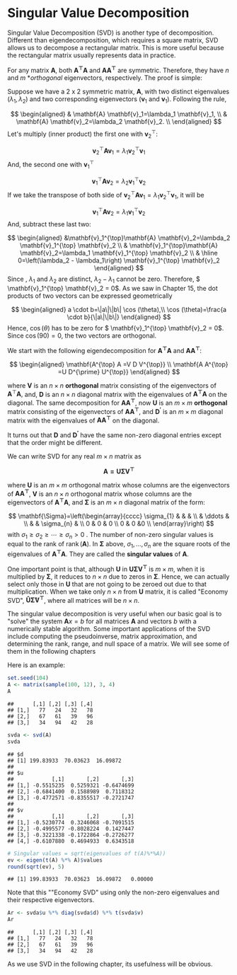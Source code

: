# Singular Value Decomposition

Singular Value Decomposition (SVD) is another type of decomposition. Different than eigendecomposition, which requires a square matrix, SVD allows us to decompose a rectangular matrix. This is more useful because the rectangular matrix usually represents data in practice.

For any matrix $\mathbf{A}$, both $\mathbf{A^{\top} A}$ and $\mathbf{A A^{\top}}$ are symmetric.  Therefore, they have $n$ and $m$ **orthogonal* eigenvectors, respectively. The proof is simple:

Suppose we have a 2 x 2 symmetric matrix, $\mathbf{A}$, with two distinct eigenvalues ($\lambda_1, \lambda_2$) and two corresponding eigenvectors ($\mathbf{v}_1$ and $\mathbf{v}_1$).  Following the rule, 

$$
\begin{aligned}
& \mathbf{A} \mathbf{v}_1=\lambda_1 \mathbf{v}_1, \\
& \mathbf{A} \mathbf{v}_2=\lambda_2 \mathbf{v}_2. \\
\end{aligned}
$$
Let's multiply (inner product) the first one with $\mathbf{v}_2^{\top}$:

$$
\mathbf{v}_2^{\top}\mathbf{A} \mathbf{v}_1=\lambda_1 \mathbf{v}_2^{\top} \mathbf{v}_1
$$
And, the second one with  $\mathbf{v}_1^{\top}$

$$
\mathbf{v}_1^{\top}\mathbf{A} \mathbf{v}_2=\lambda_2 \mathbf{v}_1^{\top} \mathbf{v}_2
$$
If we take the transpose of both side of $\mathbf{v}_2^{\top}\mathbf{A} \mathbf{v}_1=\lambda_1 \mathbf{v}_2^{\top} \mathbf{v}_1$, it will be

$$
\mathbf{v}_1^{\top}\mathbf{A} \mathbf{v}_2=\lambda_1 \mathbf{v}_1^{\top} \mathbf{v}_2
$$
And, subtract these last two:

$$
\begin{aligned}
&\mathbf{v}_1^{\top}\mathbf{A} \mathbf{v}_2=\lambda_2 \mathbf{v}_1^{\top} \mathbf{v}_2 \\
& \mathbf{v}_1^{\top}\mathbf{A} \mathbf{v}_2=\lambda_1 \mathbf{v}_1^{\top} \mathbf{v}_2 \\
& \hline 0=\left(\lambda_2 - \lambda_1\right)  \mathbf{v}_1^{\top} \mathbf{v}_2 
\end{aligned}
$$
Since , $\lambda_1$ and $\lambda_2$ are distinct, $\lambda_2- \lambda_1$ cannot be zero. Therefore,  $ \mathbf{v}_1^{\top} \mathbf{v}_2 = 0$.  As we saw in Chapter 15, the dot products of two vectors can be expressed geometrically

$$
\begin{aligned}
a \cdot b=\|a\|\|b\| \cos (\theta),\\
\cos (\theta)=\frac{a \cdot b}{\|a\|\|b\|}
\end{aligned}
$$
Hence, $\cos (\theta)$ has to be zero for $ \mathbf{v}_1^{\top} \mathbf{v}_2 = 0$. Since $\cos (90)=0$, the two vectors are orthogonal.

We start with the following eigendecomposition for $\mathbf{A^{\top}A}$ and $\mathbf{A A^{\top}}$:

$$
\begin{aligned}
\mathbf{A^{\top} A =V D V^{\top}} \\
\mathbf{A A^{\top} =U D^{\prime} U^{\top}}
\end{aligned}
$$

where $\mathbf{V}$ is an $n \times n$ **orthogonal** matrix consisting of the eigenvectors of $\mathbf{A}^{\top}\mathbf{A},$ and, $\mathbf{D}$ is an $n \times n$ diagonal matrix with the eigenvalues of $\mathbf{A^{\top} A}$ on the diagonal.  The same decomposition for $\mathbf{A A^{\top}}$, now $\mathbf{U}$ is an $m \times m$ **orthogonal** matrix consisting of the eigenvectors of $\mathbf{A A^{\top}}$, and $\mathbf{D^{\prime}}$ is an $m \times m$ diagonal matrix with the eigenvalues of $\mathbf{A A^{\top}}$ on the diagonal.
  
It turns out that $\mathbf{D}$ and $\mathbf{D^{\prime}}$ have the same non-zero diagonal entries except that the order might be different.

We can write SVD for any real $m \times n$ matrix as  

$$
\mathbf{A=U \Sigma V^{\top}}
$$
  
where $\mathbf{U}$ is an $m \times m$ orthogonal matrix whose columns are the eigenvectors of $\mathbf{A A^{\top}}$, $\mathbf{V}$ is an $n \times n$ orthogonal matrix whose columns are the eigenvectors of $\mathbf{A^{\top} A}$, and $\mathbf{\Sigma}$ is an $m \times n$ diagonal matrix of the form:

$$
\mathbf{\Sigma}=\left(\begin{array}{cccc}
\sigma_{1} & & & \\
& \ddots &  \\
& & \sigma_{n} & \\
0 & 0 & 0 \\
0 & 0 &0 \\
\end{array}\right)
$$
with $\sigma_{1} \geq \sigma_{2} \geq \cdots \geq \sigma_{n}>0$ .  The number of non-zero singular values is equal to the rank of $\operatorname{rank}(\mathbf{A})$. In $\mathbf{\Sigma}$ above, $\sigma_{1}, \ldots, \sigma_{n}$ are the square roots of the eigenvalues of $\mathbf{A^{\top} A}$. They are called the **singular values** of $\mathbf{A}$.
  
One important point is that, although $\mathbf{U}$ in $\mathbf{U \Sigma V^{\top}}$ is $m \times m$, when it is multiplied by $\mathbf{\Sigma}$, it reduces to $n \times n$ due to zeros in $\mathbf{\Sigma}$.  Hence, we can actually select only those in $\mathbf{U}$ that are not going to be zeroed out due to that multiplication.  When we take only $n \times n$ from $\mathbf{U}$ matrix, it is called "Economy SVD", $\mathbf{\hat{U} \hat{\Sigma} V^{\top}}$, where all matrices will be $n \times n$.    
  
The singular value decomposition is very useful when our basic goal is to "solve" the system $\mathbf{A} x=b$ for all matrices $\mathbf{A}$ and vectors $b$ with a numerically stable algorithm. Some important applications of the SVD include computing the pseudoinverse, matrix approximation, and determining the rank, range, and null space of a matrix. We will see some of them in the following chapters

Here is an example:


```r
set.seed(104)
A <- matrix(sample(100, 12), 3, 4)
A
```

```
##      [,1] [,2] [,3] [,4]
## [1,]   77   24   32   78
## [2,]   67   61   39   96
## [3,]   34   94   42   28
```

```r
svda <- svd(A)
svda
```

```
## $d
## [1] 199.83933  70.03623  16.09872
## 
## $u
##            [,1]       [,2]       [,3]
## [1,] -0.5515235  0.5259321 -0.6474699
## [2,] -0.6841400  0.1588989  0.7118312
## [3,] -0.4772571 -0.8355517 -0.2721747
## 
## $v
##            [,1]       [,2]       [,3]
## [1,] -0.5230774  0.3246068 -0.7091515
## [2,] -0.4995577 -0.8028224  0.1427447
## [3,] -0.3221338 -0.1722864 -0.2726277
## [4,] -0.6107880  0.4694933  0.6343518
```

```r
# Singular values = sqrt(eigenvalues of t(A)%*%A))
ev <- eigen(t(A) %*% A)$values
round(sqrt(ev), 5)
```

```
## [1] 199.83933  70.03623  16.09872   0.00000
```

Note that this ""Economy SVD" using only the non-zero eigenvalues and their respective eigenvectors.


```r
Ar <- svda$u %*% diag(svda$d) %*% t(svda$v)
Ar
```

```
##      [,1] [,2] [,3] [,4]
## [1,]   77   24   32   78
## [2,]   67   61   39   96
## [3,]   34   94   42   28
```

As we use SVD in the following chapter, its usefulness will be obvious.  



